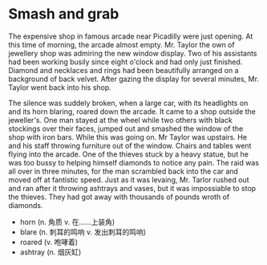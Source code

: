 # Smash and grab

The expensive shop in famous arcade near Picadilly were just opening. At this time of morning, the arcade almost empty. Mr. Taylor the own of jewellery shop was admiring the new window display. Two of his assistants had been working busily since eight o'clock and had only just finished. Diamond and necklaces and rings had been beautifully arranged on a background of back velvet. After gazing the display for several minutes, Mr. Taylor went back into his shop.

The silence was suddely broken, when a large car, with its headlights on and its horn blaring, roared down the arcade. It came to a shop outside the jeweller's. One man stayed at the wheel while two others with black stockings over their faces, jumped out and smashed the window of the shop with iron bars. While this was going on. Mr Taylor was upstairs. He and his staff throwing furniture out of the window. Chairs and tables went flying into the arcade. One of the thieves stuck by a heavy statue, but he was too bussy to helping himself diamonds to notice any pain. The raid was all over in three minutes, for the man scrambled back into the car and moved off at fantistic speed. Just as it was levaing, Mr. Tarlor rushed out and ran after it throwing ashtrays and vases, but it was impossiable to stop the thieves. They had got away with thousands of pounds wroth of diamonds.

- horn (n. 角质 v. 在……上装角)
- blare  (n. 刺耳的鸣响 v. 发出刺耳的鸣响)
- roared  (v. 咆哮着)
- ashtray (n. 烟灰缸)